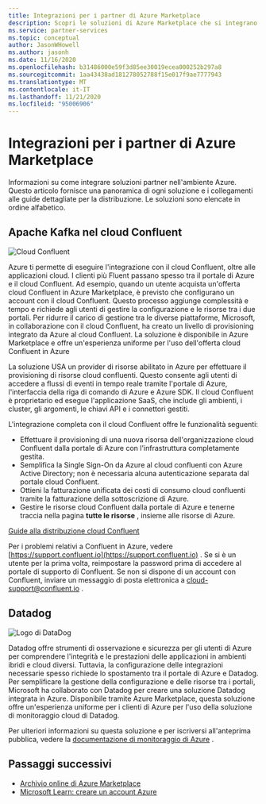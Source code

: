 ```yaml
---
title: Integrazioni per i partner di Azure Marketplace
description: Scopri le soluzioni di Azure Marketplace che si integrano con l'ambiente Azure e Ottieni il collegamento alle guide di distribuzione dei partner Microsoft.
ms.service: partner-services
ms.topic: conceptual
author: JasonWHowell
ms.author: jasonh
ms.date: 11/16/2020
ms.openlocfilehash: b31486000e59f3d85ee30019ecea000252b297a8
ms.sourcegitcommit: 1aa43438ad181278052788f15e017f9ae7777943
ms.translationtype: MT
ms.contentlocale: it-IT
ms.lasthandoff: 11/21/2020
ms.locfileid: "95006906"
---
```

# <a name="azure-marketplace-partner-integrations"></a>Integrazioni per i partner di Azure Marketplace

Informazioni su come integrare soluzioni partner nell'ambiente Azure. Questo articolo fornisce una panoramica di ogni soluzione e i collegamenti alle guide dettagliate per la distribuzione. Le soluzioni sono elencate in ordine alfabetico. 

## <a name="apache-kafka-on-confluent-cloud"></a>Apache Kafka nel cloud Confluent

![Cloud Confluent](./media/partners/confluent-cloud.png)

Azure ti permette di eseguire l'integrazione con il cloud Confluent, oltre alle applicazioni cloud. I clienti più Fluent passano spesso tra il portale di Azure e il cloud Confluent. Ad esempio, quando un utente acquista un'offerta cloud Confluent in Azure Marketplace, è previsto che configurano un account con il cloud Confluent. Questo processo aggiunge complessità e tempo e richiede agli utenti di gestire la configurazione e le risorse tra i due portali. Per ridurre il carico di gestione tra le diverse piattaforme, Microsoft, in collaborazione con il cloud Confluent, ha creato un livello di provisioning integrato da Azure al cloud Confluent. La soluzione è disponibile in Azure Marketplace e offre un'esperienza uniforme per l'uso dell'offerta cloud Confluent in Azure

La soluzione USA un provider di risorse abilitato in Azure per effettuare il provisioning di risorse cloud confluenti. Questo consente agli utenti di accedere a flussi di eventi in tempo reale tramite l'portale di Azure, l'interfaccia della riga di comando di Azure e Azure SDK. Il cloud Confluent è proprietario ed esegue l'applicazione SaaS, che include gli ambienti, i cluster, gli argomenti, le chiavi API e i connettori gestiti.

L'integrazione completa con il cloud Confluent offre le funzionalità seguenti:

- Effettuare il provisioning di una nuova risorsa dell'organizzazione cloud Confluent dalla portale di Azure con l'infrastruttura completamente gestita.
- Semplifica la Single Sign-On da Azure al cloud confluenti con Azure Active Directory; non è necessaria alcuna autenticazione separata dal portale cloud Confluent.
- Ottieni la fatturazione unificata dei costi di consumo cloud confluenti tramite la fatturazione della sottoscrizione di Azure.
- Gestire le risorse cloud Confluent dalla portale di Azure e tenerne traccia nella pagina **tutte le risorse** , insieme alle risorse di Azure.

[Guide alla distribuzione cloud Confluent](https://docs.confluent.io/current/cloud/marketplace/index.html)

Per i problemi relativi a Confluent in Azure, vedere [https://support.confluent.io](https://support.confluent.io) . Se si è un utente per la prima volta, reimpostare la password prima di accedere al portale di supporto di Confluent. Se non si dispone di un account con Confluent, inviare un messaggio di posta elettronica a [cloud-support@confluent.io](mailto:cloud-support@confluent.io) .

## <a name="datadog"></a>Datadog

![Logo di DataDog](./media/partners/datadog.png)

Datadog offre strumenti di osservazione e sicurezza per gli utenti di Azure per comprendere l'integrità e le prestazioni delle applicazioni in ambienti ibridi e cloud diversi. Tuttavia, la configurazione delle integrazioni necessarie spesso richiede lo spostamento tra il portale di Azure e Datadog. Per semplificare la gestione della configurazione e delle risorse tra i portali, Microsoft ha collaborato con Datadog per creare una soluzione Datadog integrata in Azure. Disponibile tramite Azure Marketplace, questa soluzione offre un'esperienza uniforme per i clienti di Azure per l'uso della soluzione di monitoraggio cloud di Datadog.

Per ulteriori informazioni su questa soluzione e per iscriversi all'anteprima pubblica, vedere la [documentazione di monitoraggio di Azure](/azure/azure-monitor/platform/partners#datadog) .

## <a name="next-steps"></a>Passaggi successivi

- [Archivio online di Azure Marketplace](https://azure.microsoft.com/marketplace/)
- [Microsoft Learn: creare un account Azure](/learn/modules/create-an-azure-account/)
